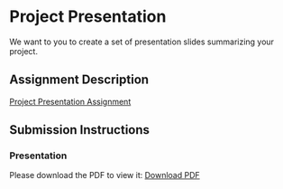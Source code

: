 # Project Presentation
We want to you to create a set of presentation slides summarizing your project.

## Assignment Description
[Project Presentation Assignment](https://education.launchcode.org/liftoff/assignments/project-presentation/)

## Submission Instructions

### Presentation
<object>
    <embed><p>Please download the PDF to view it: <a href="https://github.com/JessicaNations/liftoff-assignments/blob/master/P6-Project_Presentation/Presentation.pdf">Download PDF</a></p>
    </embed>
</object>